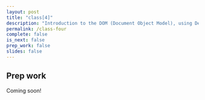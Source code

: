 ```yaml
---
layout: post
title: "class[4]"
description: "Introduction to the DOM (Document Object Model), using DevTools, introduction to selecting and altering HTML elements."
permalink: /class-four
complete: false
is_next: false
prep_work: false
slides: false
---
```


<h2 class="header large-header">Prep work</h2>

Coming soon!
